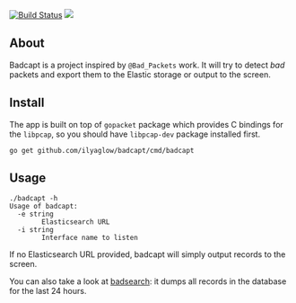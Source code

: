 [![Build Status](https://travis-ci.org/ilyaglow/badcapt.svg?branch=master)](https://travis-ci.org/ilyaglow/badcapt)
[![](https://godoc.org/github.com/ilyaglow/badcapt?status.svg)](http://godoc.org/github.com/ilyaglow/badcapt)

About
-----

Badcapt is a project inspired by `@Bad_Packets` work. It will try to detect
*bad* packets and export them to the Elastic storage or output to the screen.

Install
-------

The app is built on top of `gopacket` package which provides C bindings for the
`libpcap`, so you should have `libpcap-dev` package installed first.

```
go get github.com/ilyaglow/badcapt/cmd/badcapt
```

Usage
-----

```
./badcapt -h
Usage of badcapt:
  -e string
    	Elasticsearch URL
  -i string
    	Interface name to listen
```

If no Elasticsearch URL provided, badcapt will simply output records to the
screen.

You can also take a look at
[badsearch](https://github.com/ilyaglow/badcapt/tree/master/cmd/badsearch):
it dumps all records in the database for the last 24 hours.
